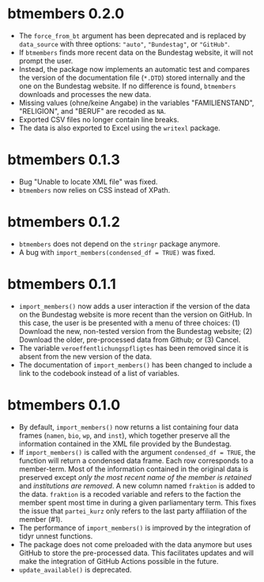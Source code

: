 # btmembers 0.2.0

* The `force_from_bt` argument has been deprecated and is replaced by `data_source` with three options: `"auto"`, `"Bundestag"`, or `"GitHub"`. 
* If `btmembers` finds more recent data on the Bundestag website, it will not prompt the user. 
* Instead, the package now implements an automatic test and compares the version of the documentation file (`*.DTD`) stored internally and the one on the Bundestag website. If no difference is found, `btmembers` downloads and processes the new data. 
* Missing values (ohne/keine Angabe) in the variables "FAMILIENSTAND", "RELIGION", and "BERUF" are recoded as `NA`.
* Exported CSV files no longer contain line breaks.
* The data is also exported to Excel using the `writexl` package. 


# btmembers 0.1.3

* Bug "Unable to locate XML file" was fixed.
* `btmembers` now relies on CSS instead of XPath. 


# btmembers 0.1.2

* `btmembers` does not depend on the `stringr` package anymore.
* A bug with `import_members(condensed_df = TRUE)` was fixed.


# btmembers 0.1.1

* `import_members()` now adds a user interaction if the version of the data on the Bundestag website is more recent than the version on GitHub. In this case, the user is be presented with a menu of three choices: (1) Download the new, non-tested version from the Bundestag website; (2) Download the older, pre-processed data from Github; or (3) Cancel.
* The variable `veroeffentlichungspfligtes` has been removed since it is absent from the new version of the data. 
* The documentation of `import_members()` has been changed to include a link to the codebook instead of a list of variables. 


# btmembers 0.1.0

* By default, `import_members()` now returns a list containing four data frames (`namen`, `bio`, `wp`, and `inst`), which together preserve all the information contained in the XML file provided by the Bundestag.
* If `import_members()` is called with the argument `condensed_df = TRUE`, the function will return a condensed data frame. Each row corresponds to a member-term. Most of the information contained in the original data is preserved except _only the most recent name of the member is retained_ and _institutions are removed_. A new column named `fraktion` is added to the data. `fraktion` is a recoded variable and refers to the faction the member spent most time in during a given parliamentary term. This fixes the issue that `partei_kurz` only refers to the last party affiliation of the member (#1).
* The performance of `import_members()` is improved by the integration of tidyr unnest functions. 
* The package does not come preloaded with the data anymore but uses GitHub to store the pre-processed data. This facilitates updates and will make the integration of GitHub Actions possible in the future. 
* `update_available()` is deprecated. 
